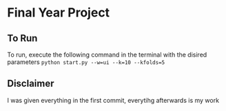 # Final Year Project 


## To Run
To run, execute the following command in the terminal with the disired parameters
`python start.py --w=ui --k=10 --kfolds=5`

## Disclaimer
I was given everything in the first commit, everytihg afterwards is my work